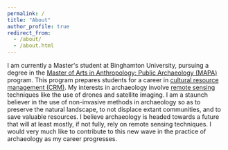 ```yaml
---
permalink: /
title: "About"
author_profile: true
redirect_from: 
  - /about/
  - /about.html
---
```


I am currently a Master's student at Binghamton University, pursuing a degree in the [Master of Arts in Anthropology: Public Archaeology (MAPA)](https://www.binghamton.edu/anthropology/graduate/mapa/index.html) program. This program prepares students for a career in [cultural resource management (CRM)](https://en.wikipedia.org/wiki/Cultural_resource_management). My interests in archaeology involve [remote sensing](https://en.wikipedia.org/wiki/Remote_sensing) techniques like the use of drones and satellite imaging. I am a staunch believer in the use of non-invasive methods in archaeology so as to preserve the natural landscape, to not displace extant communities, and to save valuable resources. I believe archaeology is headed towards a future that will at least mostly, if not fully, rely on remote sensing techniques. I would very much like to contribute to this new wave in the practice of archaeology as my career progresses.

